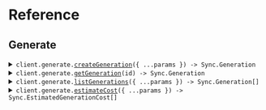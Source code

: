 # Reference

## Generate

<details><summary><code>client.generate.<a href="/src/api/resources/generate/client/Client.ts">createGeneration</a>({ ...params }) -> Sync.Generation</code></summary>
<dl>
<dd>

#### 🔌 Usage

<dl>
<dd>

<dl>
<dd>

```typescript
await client.generate.createGeneration({
    input: [
        {
            type: "video",
            url: "https://synchlabs-public.s3.us-west-2.amazonaws.com/david_demo_shortvid-03a10044-7741-4cfc-816a-5bccd392d1ee.mp4",
        },
        {
            type: "audio",
            url: "https://synchlabs-public.s3.us-west-2.amazonaws.com/david_demo_shortaud-27623a4f-edab-4c6a-8383-871b18961a4a.wav",
        },
    ],
    model: "lipsync-2",
    options: {
        sync_mode: "loop",
    },
});
```

</dd>
</dl>
</dd>
</dl>

#### ⚙️ Parameters

<dl>
<dd>

<dl>
<dd>

**request:** `Sync.CreateGenerationDto`

</dd>
</dl>

<dl>
<dd>

**requestOptions:** `Generate.RequestOptions`

</dd>
</dl>
</dd>
</dl>

</dd>
</dl>
</details>

<details><summary><code>client.generate.<a href="/src/api/resources/generate/client/Client.ts">getGeneration</a>(id) -> Sync.Generation</code></summary>
<dl>
<dd>

#### 🔌 Usage

<dl>
<dd>

<dl>
<dd>

```typescript
await client.generate.getGeneration("6533643b-acbe-4c40-967e-d9ba9baac39e");
```

</dd>
</dl>
</dd>
</dl>

#### ⚙️ Parameters

<dl>
<dd>

<dl>
<dd>

**id:** `Sync.GenerationId`

</dd>
</dl>

<dl>
<dd>

**requestOptions:** `Generate.RequestOptions`

</dd>
</dl>
</dd>
</dl>

</dd>
</dl>
</details>

<details><summary><code>client.generate.<a href="/src/api/resources/generate/client/Client.ts">listGenerations</a>({ ...params }) -> Sync.Generation[]</code></summary>
<dl>
<dd>

#### 🔌 Usage

<dl>
<dd>

<dl>
<dd>

```typescript
await client.generate.listGenerations();
```

</dd>
</dl>
</dd>
</dl>

#### ⚙️ Parameters

<dl>
<dd>

<dl>
<dd>

**request:** `Sync.LipsyncListGenerationsRequest`

</dd>
</dl>

<dl>
<dd>

**requestOptions:** `Generate.RequestOptions`

</dd>
</dl>
</dd>
</dl>

</dd>
</dl>
</details>

<details><summary><code>client.generate.<a href="/src/api/resources/generate/client/Client.ts">estimateCost</a>({ ...params }) -> Sync.EstimatedGenerationCost[]</code></summary>
<dl>
<dd>

#### 🔌 Usage

<dl>
<dd>

<dl>
<dd>

```typescript
await client.generate.estimateCost({
    input: [
        {
            type: "video",
            url: "https://synchlabs-public.s3.us-west-2.amazonaws.com/david_demo_shortvid-03a10044-7741-4cfc-816a-5bccd392d1ee.mp4",
        },
        {
            type: "audio",
            url: "https://synchlabs-public.s3.us-west-2.amazonaws.com/david_demo_shortaud-27623a4f-edab-4c6a-8383-871b18961a4a.wav",
        },
    ],
    model: "lipsync-2",
    options: {
        sync_mode: "loop",
    },
});
```

</dd>
</dl>
</dd>
</dl>

#### ⚙️ Parameters

<dl>
<dd>

<dl>
<dd>

**request:** `Sync.CreateGenerationDto`

</dd>
</dl>

<dl>
<dd>

**requestOptions:** `Generate.RequestOptions`

</dd>
</dl>
</dd>
</dl>

</dd>
</dl>
</details>

